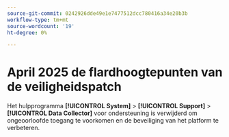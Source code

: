 ```yaml
---
source-git-commit: 0242926dde49e1e7477512dcc780416a34e20b3b
workflow-type: tm+mt
source-wordcount: '19'
ht-degree: 0%

---
```

# April 2025 de flardhoogtepunten van de veiligheidspatch

Het hulpprogramma **[!UICONTROL System]** > **[!UICONTROL Support]** > **[!UICONTROL Data Collector]** voor ondersteuning is verwijderd om ongeoorloofde toegang te voorkomen en de beveiliging van het platform te verbeteren.
